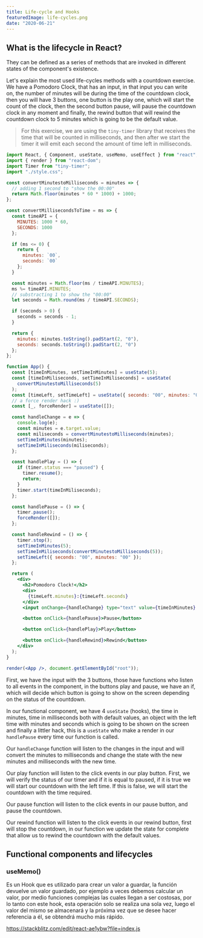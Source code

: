 ```yaml
---
title: Life-cycle and Hooks
featuredImage: life-cycles.png
date: "2020-06-21"
---
```


## What is the lifecycle in React?

They can be defined as a series of methods that are invoked in different states of the component's existence.

Let's explain the most used life-cycles methods with a countdown exercise.
We have a Pomodoro Clock, that has an input, in that input you can write on, the number of minutes will be during the time of the countdown clock, then you will have 3 buttons, one button is the play one, which will start the count of the clock, then the second button pause, will pause the countdown clock in any moment and finally, the rewind button that will rewind the countdown clock to 5 minutes which is going to be the default value.

> For this exercise, we are using the `tiny-timer` library that receives the time that will be counted in milliseconds, and then after we start the timer it will emit each second the amount of time left in milliseconds.

```jsx
import React, { Component, useState, useMemo, useEffect } from "react";
import { render } from "react-dom";
import Timer from "tiny-timer";
import "./style.css";

const convertMinutestoMilliseconds = minutes => {
  // adding 1 second to "show the 00:00"
  return Math.floor(minutes * 60 * 1000) + 1000;
};

const convertMillisecondsToTime = ms => {
  const timeAPI = {
    MINUTES: 1000 * 60,
    SECONDS: 1000
  };

  if (ms <= 0) {
    return {
      minutes: `00`,
      seconds: `00`
    };
  }

  const minutes = Math.floor(ms / timeAPI.MINUTES);
  ms %= timeAPI.MINUTES;
  // substracting 1 to show the "00:00"
  let seconds = Math.round(ms / timeAPI.SECONDS);

  if (seconds > 0) {
    seconds = seconds - 1;
  }

  return {
    minutes: minutes.toString().padStart(2, "0"),
    seconds: seconds.toString().padStart(2, "0")
  };
};

function App() {
  const [timeInMinutes, setTimeInMinutes] = useState(5);
  const [timeInMiliseconds, setTimeInMiliseconds] = useState(
    convertMinutestoMilliseconds(5)
  );
  const [timeLeft, setTimeLeft] = useState({ seconds: "00", minutes: "00" });
  // a force render hack :)
  const [_, forceRender] = useState([]);

  const handleChange = e => {
    console.log(e);
    const minutes = e.target.value;
    const miliseconds = convertMinutestoMilliseconds(minutes);
    setTimeInMinutes(minutes);
    setTimeInMiliseconds(miliseconds);
  };

  const handlePlay = () => {
    if (timer.status === "paused") {
      timer.resume();
      return;
    }
    timer.start(timeInMiliseconds);
  };

  const handlePause = () => {
    timer.pause();
    forceRender([]);
  };

  const handleRewind = () => {
    timer.stop();
    setTimeInMinutes(5);
    setTimeInMiliseconds(convertMinutestoMilliseconds(5));
    setTimeLeft({ seconds: "00", minutes: "00" });
  };

  return (
    <div>
      <h2>Pomodoro Clock!</h2>
      <div>
        {timeLeft.minutes}:{timeLeft.seconds}
      </div>
      <input onChange={handleChange} type="text" value={timeInMinutes} />

      <button onClick={handlePause}>Pause</button>

      <button onClick={handlePlay}>Play</button>

      <button onClick={handleRewind}>Rewind</button>
    </div>
  );
}

render(<App />, document.getElementById("root"));
```

First, we have the input with the 3 buttons, those have functions who listen to all events in the component, in the buttons play and pause, we have an if, which will decide which button is going to show on the screen depending on the status of the countdown.

In our functional component, we have 4 `useState` (hooks), the time in minutes, time in milliseconds both with default values, an object with the left time with minutes and seconds which is going to be shown on the screen and finally a littler hack, this is a `useState` who make a render in our `handlePause` every time our function is called. 

Our `handleChange` function will listen to the changes in the input and will convert the minutes to milliseconds and change the state with the new minutes and milliseconds with the new time.

Our play function will listen to the click events in our play button. First, we will verify the status of our timer and if it is equal to paused, if it is true we will start our countdown with the left time. If this is false, we will start the countdown with the time required.

Our pause function will listen to the click events in our pause button, and pause the countdown. 

Our rewind function will listen to the click events in our rewind button, first will stop the countdown, in our function we update the state for complete that allow us to rewind the countdown with the default values.

## Functional components and lifecycles

### useMemo()

Es un Hook que es utilizado para crear un valor a guardar, la función devuelve un valor guardado, por ejemplo a veces debemos calcular un valor, por medio funciones complejas las cuales llegan a ser costosas, por lo tanto con este hook, esta operación solo se realiza una sola vez, luego el valor del mismo se almacenará y la próxima vez que se desee hacer referencia a él, se obtendrá mucho más rápido. 



https://stackblitz.com/edit/react-ae1ybw?file=index.js
